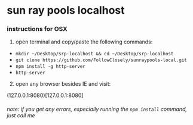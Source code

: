 # sun ray pools localhost

### instructions for OSX

1. open terminal and copy/paste the following commands:

- `mkdir ~/Desktop/srp-localhost && cd ~/Desktop/srp-localhost`
- `git clone https://github.com/FollowClosely/sunraypools-local.git`
- `npm install -g http-server`
- `http-server`

2. open any browser besides IE and visit:

(127.0.0.1:8080)[127.0.0.1:8080]

###### note: if you get any errors, especially running the `npm install` command, just call me

